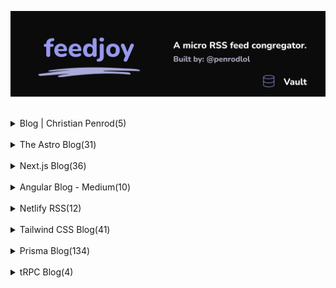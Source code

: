 <p align="center">
  <img src="assets/banner-vault.svg" alt="feedjoy" title="feedjoy" />
</p>
<br />

<!-- POSTS_START -->
<details><summary>Blog | Christian Penrod(5)</summary><br /><a href="https://christianpenrod.com/blog/astro-shiki-syntax-highlighting-with-css-variables/">Astro Shiki Syntax Highlighting with CSS Variables</a><br />Blog | Christian Penrod | <i>Jan 8, 2023</i><hr/>
<a href="https://christianpenrod.com/blog/developing-browser-extensions-with-nextjs/">Developing Browser Extensions with Next.js</a><br />Blog | Christian Penrod | <i>Apr 18, 2022</i><hr/>
<a href="https://christianpenrod.com/blog/hyper-terminal-and-its-arsenal-of-plugins/">Hyper Terminal and its arsenal of plugins</a><br />Blog | Christian Penrod | <i>Mar 16, 2022</i><hr/>
<a href="https://christianpenrod.com/blog/local-state-with-ngrx-and-apollo-angular/">Local State with NgRx & Apollo Angular</a><br />Blog | Christian Penrod | <i>Apr 30, 2021</i><hr/>
<a href="https://christianpenrod.com/blog/tailwindcss-responsive-design-without-breakpoints/">Tailwind CSS Responsive Design Without Breakpoints</a><br />Blog | Christian Penrod | <i>Sep 16, 2022</i><hr/>
</details><br />
<details><summary>The Astro Blog(31)</summary><br /><a href="https://astro.build/blog/themes-catalog-updates/">Themes Catalog Updates</a><br />The Astro Blog | <i>Dec 7, 2022</i><hr/>
<a href="https://astro.build/blog/astro-tutorial/">Announcing the Astro Tutorial</a><br />The Astro Blog | <i>Nov 3, 2022</i><hr/>
<a href="https://astro.build/blog/docs-hacktoberfest/">Hacktoberfest with Astro Docs</a><br />The Astro Blog | <i>Oct 30, 2022</i><hr/>
<a href="https://astro.build/blog/astro-150/">Astro 1.5.0 Release</a><br />The Astro Blog | <i>Oct 12, 2022</i><hr/>
<a href="https://astro.build/blog/viteconf-2022/">Astro @ ViteConf 2022</a><br />The Astro Blog | <i>Oct 9, 2022</i><hr/>
<a href="https://astro.build/blog/astro-140/">Astro 1.4.0 Release</a><br />The Astro Blog | <i>Sep 28, 2022</i><hr/>
<a href="https://astro.build/blog/storyblok-partnership/">Storyblok Becomes Astro's Official CMS Partner</a><br />The Astro Blog | <i>Sep 6, 2022</i><hr/>
<a href="https://astro.build/blog/contributor-awards-4/">Astro Contributor Awards: September 2022 Edition</a><br />The Astro Blog | <i>Sep 5, 2022</i><hr/>
<a href="https://astro.build/blog/astro-1/">Astro 1.0</a><br />The Astro Blog | <i>Aug 8, 2022</i><hr/>
<a href="https://astro.build/blog/astro-1-release-update/">Astro 1.0 Release Update</a><br />The Astro Blog | <i>Jun 5, 2022</i><hr/>
<a href="https://astro.build/blog/astro-vercel-launch/">Vercel launches zero-configuration support for Astro</a><br />The Astro Blog | <i>May 18, 2022</i><hr/>
<a href="https://astro.build/blog/netlify-edge-functions/">Astro on Netlify Edge Functions</a><br />The Astro Blog | <i>Apr 18, 2022</i><hr/>
<a href="https://astro.build/blog/astro-1-hackathon/">The Astro 1.0 Hackathon is Here</a><br />The Astro Blog | <i>Apr 7, 2022</i><hr/>
<a href="https://astro.build/blog/astro-showcase/">Introducing The Astro Showcase</a><br />The Astro Blog | <i>Apr 7, 2022</i><hr/>
<a href="https://astro.build/blog/community-day/">Astro Contributor Day</a><br />The Astro Blog | <i>Apr 6, 2022</i><hr/>
<a href="https://astro.build/blog/themes-and-integrations/">Astro Themes & Integrations</a><br />The Astro Blog | <i>Apr 5, 2022</i><hr/>
<a href="https://astro.build/blog/experimental-server-side-rendering/">Server-Side Rendering with Astro</a><br />The Astro Blog | <i>Apr 4, 2022</i><hr/>
<a href="https://astro.build/blog/astro-1-beta-release/">Astro 1.0 Beta Release</a><br />The Astro Blog | <i>Apr 3, 2022</i><hr/>
<a href="https://astro.build/blog/launch-week/">Astro Beta Launch Week</a><br />The Astro Blog | <i>Mar 27, 2022</i><hr/>
<a href="https://astro.build/blog/astro-025/">Astro 0.25 Release Notes</a><br />The Astro Blog | <i>Mar 26, 2022</i><hr/>
<a href="https://astro.build/blog/astro-023/">Astro 0.23 Release Notes</a><br />The Astro Blog | <i>Feb 18, 2022</i><hr/>
<a href="https://astro.build/blog/experimental-static-build/">Scaling Astro to 10,000+ Pages</a><br />The Astro Blog | <i>Jan 24, 2022</i><hr/>
<a href="https://astro.build/blog/the-astro-technology-company/">Announcing The Astro Technology Company</a><br />The Astro Blog | <i>Jan 11, 2022</i><hr/>
<a href="https://astro.build/blog/astro-021-release/">Astro 0.21</a><br />The Astro Blog | <i>Nov 18, 2021</i><hr/>
<a href="https://astro.build/blog/astro-021-preview/">Astro 0.21 Preview: Vite + WASM = ⚡️</a><br />The Astro Blog | <i>Oct 5, 2021</i><hr/>
<a href="https://astro.build/blog/demo-day-2021-09/">Astro Demo Day September Edition</a><br />The Astro Blog | <i>Sep 19, 2021</i><hr/>
<a href="https://astro.build/blog/astro-repl/">Introducing the Astro REPL</a><br />The Astro Blog | <i>Sep 16, 2021</i><hr/>
<a href="https://astro.build/blog/netlify-astro-hosting-sponsorship/">Netlify Becomes Astro's Official Hosting Partner</a><br />The Astro Blog | <i>Sep 8, 2021</i><hr/>
<a href="https://astro.build/blog/astro-019/">Astro 0.19</a><br />The Astro Blog | <i>Aug 17, 2021</i><hr/>
<a href="https://astro.build/blog/astro-018/">Astro 0.18 Release</a><br />The Astro Blog | <i>Jul 26, 2021</i><hr/>
<a href="https://astro.build/blog/introducing-astro/">Introducing Astro: Ship Less JavaScript</a><br />The Astro Blog | <i>Jun 7, 2021</i><hr/>
</details><br />
<details><summary>Next.js Blog(36)</summary><br /><a href="https://nextjs.org/blog/next-13-1">Next.js 13.1</a><br />Next.js Blog | <i>Dec 22, 2022</i><hr/>
<a href="https://nextjs.org/blog/next-13">Next.js 13</a><br />Next.js Blog | <i>Oct 25, 2022</i><hr/>
<a href="https://nextjs.org/blog/next-12-3">Next.js 12.3</a><br />Next.js Blog | <i>Sep 8, 2022</i><hr/>
<a href="https://nextjs.org/blog/next-12-2">Next.js 12.2</a><br />Next.js Blog | <i>Jun 28, 2022</i><hr/>
<a href="https://nextjs.org/blog/layouts-rfc">Layouts RFC</a><br />Next.js Blog | <i>May 23, 2022</i><hr/>
<a href="https://nextjs.org/blog/next-12-1">Next.js 12.1</a><br />Next.js Blog | <i>Feb 17, 2022</i><hr/>
<a href="https://nextjs.org/blog/discord">Announcing the Improved Next.js Discord Community</a><br />Next.js Blog | <i>Nov 30, 2021</i><hr/>
<a href="https://nextjs.org/blog/next-12">Next.js 12</a><br />Next.js Blog | <i>Oct 26, 2021</i><hr/>
<a href="https://nextjs.org/blog/next-11-1">Next.js 11.1</a><br />Next.js Blog | <i>Aug 11, 2021</i><hr/>
<a href="https://nextjs.org/blog/next-11">Next.js 11</a><br />Next.js Blog | <i>Jun 15, 2021</i><hr/>
<a href="https://nextjs.org/blog/next-10-2">Next.js 10.2</a><br />Next.js Blog | <i>Apr 28, 2021</i><hr/>
<a href="https://nextjs.org/blog/next-10-1">Next.js 10.1</a><br />Next.js Blog | <i>Mar 29, 2021</i><hr/>
<a href="https://nextjs.org/blog/forms">Building Forms with Next.js</a><br />Next.js Blog | <i>Feb 3, 2021</i><hr/>
<a href="https://nextjs.org/blog/incremental-adoption">Incrementally Adopting Next.js</a><br />Next.js Blog | <i>Nov 18, 2020</i><hr/>
<a href="https://nextjs.org/blog/markdown">Markdown/MDX with Next.js</a><br />Next.js Blog | <i>Nov 17, 2020</i><hr/>
<a href="https://nextjs.org/blog/next-10">Next.js 10</a><br />Next.js Blog | <i>Oct 27, 2020</i><hr/>
<a href="https://nextjs.org/blog/next-9-5">Next.js 9.5</a><br />Next.js Blog | <i>Jul 27, 2020</i><hr/>
<a href="https://nextjs.org/blog/next-9-4">Next.js 9.4</a><br />Next.js Blog | <i>May 11, 2020</i><hr/>
<a href="https://nextjs.org/blog/next-9-3">Next.js 9.3</a><br />Next.js Blog | <i>Mar 9, 2020</i><hr/>
<a href="https://nextjs.org/blog/next-9-2">Next.js 9.2</a><br />Next.js Blog | <i>Jan 15, 2020</i><hr/>
<a href="https://nextjs.org/blog/new-documentation">New Next.js Documentation</a><br />Next.js Blog | <i>Jan 9, 2020</i><hr/>
<a href="https://nextjs.org/blog/next-9-1-7">Next.js 9.1.7</a><br />Next.js Blog | <i>Jan 6, 2020</i><hr/>
<a href="https://nextjs.org/blog/create-next-app">Introducing Create Next App</a><br />Next.js Blog | <i>Oct 9, 2019</i><hr/>
<a href="https://nextjs.org/blog/next-9-1">Next.js 9.1</a><br />Next.js Blog | <i>Oct 7, 2019</i><hr/>
<a href="https://nextjs.org/blog/next-9-0-7">Next.js 9.0.7</a><br />Next.js Blog | <i>Sep 30, 2019</i><hr/>
<a href="https://nextjs.org/blog/next-9">Next.js 9</a><br />Next.js Blog | <i>Jul 8, 2019</i><hr/>
<a href="https://nextjs.org/blog/next-8-1">Next.js 8.1</a><br />Next.js Blog | <i>Apr 16, 2019</i><hr/>
<a href="https://nextjs.org/blog/next-8-0-4">Next.js 8.0.4</a><br />Next.js Blog | <i>Apr 1, 2019</i><hr/>
<a href="https://nextjs.org/blog/styling-next-with-styled-jsx">Styling Next.js with Styled JSX</a><br />Next.js Blog | <i>Mar 28, 2019</i><hr/>
<a href="https://nextjs.org/blog/webpack-memory">Next.js 8 Webpack Memory Improvements</a><br />Next.js Blog | <i>Feb 19, 2019</i><hr/>
<a href="https://nextjs.org/blog/next-8">Next.js 8</a><br />Next.js Blog | <i>Feb 11, 2019</i><hr/>
<a href="https://nextjs.org/blog/next-7">Next.js 7</a><br />Next.js Blog | <i>Sep 19, 2018</i><hr/>
<a href="https://nextjs.org/blog/next-6-1">Next.js 6.1</a><br />Next.js Blog | <i>Jun 27, 2018</i><hr/>
<a href="https://nextjs.org/blog/next-6">Next.js 6 and Nextjs.org</a><br />Next.js Blog | <i>May 16, 2018</i><hr/>
<a href="https://nextjs.org/blog/next-5-1">Next.js 5.1: Faster Page Resolution, Environment Config & More</a><br />Next.js Blog | <i>Mar 26, 2018</i><hr/>
<a href="https://nextjs.org/blog/next-5">Next.js 5: Universal Webpack, CSS Imports, Plugins and Zones</a><br />Next.js Blog | <i>Feb 5, 2018</i><hr/>
</details><br />
<details><summary>Angular Blog - Medium(10)</summary><br /><a href="https://blog.angular.io/angular-v15-is-now-available-df7be7f2f4c8?source=rss----447683c3d9a3---4">Angular v15 is now available!</a><br />Angular Blog - Medium | <i>Nov 16, 2022</i><hr/>
<a href="https://blog.angular.io/advancements-in-the-angular-router-5d69ec4c032?source=rss----447683c3d9a3---4">Advancements in the Angular Router</a><br />Angular Blog - Medium | <i>Oct 25, 2022</i><hr/>
<a href="https://blog.angular.io/modern-css-in-angular-layouts-4a259dca9127?source=rss----447683c3d9a3---4">Modern CSS in Angular: Layouts</a><br />Angular Blog - Medium | <i>Oct 18, 2022</i><hr/>
<a href="https://blog.angular.io/the-state-of-end-to-end-testing-with-angular-d175f751cb9c?source=rss----447683c3d9a3---4">The State of end-to-end testing with Angular</a><br />Angular Blog - Medium | <i>Aug 10, 2022</i><hr/>
<a href="https://blog.angular.io/angular-v14-is-now-available-391a6db736af?source=rss----447683c3d9a3---4">Angular v14 is now available!</a><br />Angular Blog - Medium | <i>Jun 2, 2022</i><hr/>
<a href="https://blog.angular.io/angulars-vision-for-the-future-3cfca5e7b448?source=rss----447683c3d9a3---4">Angular’s Vision for the Future</a><br />Angular Blog - Medium | <i>May 24, 2022</i><hr/>
<a href="https://blog.angular.io/angular-at-i-o-2022-b0db02c9b596?source=rss----447683c3d9a3---4">Angular at I/O 2022</a><br />Angular Blog - Medium | <i>Apr 29, 2022</i><hr/>
<a href="https://blog.angular.io/developer-survey-2021-results-38e653cbb36b?source=rss----447683c3d9a3---4">Developer Survey 2021 Results</a><br />Angular Blog - Medium | <i>Apr 13, 2022</i><hr/>
<a href="https://blog.angular.io/an-update-on-standalone-components-ea53b4d55214?source=rss----447683c3d9a3---4">An Update on Standalone Components</a><br />Angular Blog - Medium | <i>Apr 6, 2022</i><hr/>
<a href="https://blog.angular.io/angular-extended-diagnostics-53e2fa19ece9?source=rss----447683c3d9a3---4">Angular Extended Diagnostics</a><br />Angular Blog - Medium | <i>Mar 9, 2022</i><hr/>
</details><br />
<details><summary>Netlify RSS(12)</summary><br /><a href="https://netlify.com/blog/coming-soon-to-all-sites-a-new-environment-variable-experience/">Coming soon to all sites: a new environment variable experience</a><br />Netlify RSS | <i>Jan 20, 2023</i><hr/>
<a href="https://netlify.com/blog/discuss-site-changes-and-file-issues-with-the-improved-netlify-drawer/">Discuss site changes and file issues with the improved Netlify Drawer</a><br />Netlify RSS | <i>Jan 18, 2023</i><hr/>
<a href="https://netlify.com/blog/qa-and-collaborate-directly-on-branch-deploy-urls/">QA and collaborate directly on branch deploy URLs</a><br />Netlify RSS | <i>Jan 17, 2023</i><hr/>
<a href="https://netlify.com/blog/netlify-email-integration-ga/">Now generally available: the Netlify Email Integration</a><br />Netlify RSS | <i>Jan 11, 2023</i><hr/>
<a href="https://netlify.com/blog/trip-actions-next-case-study/">TripActions Builds with Netlify and Next.js for Cross-team Collaboration</a><br />Netlify RSS | <i>Jan 11, 2023</i><hr/>
<a href="https://netlify.com/blog/jamstack-trend-predictions-2023/">Jamstack Trends: How will we develop in 2023?</a><br />Netlify RSS | <i>Dec 19, 2022</i><hr/>
<a href="https://netlify.com/blog/api-authentication-methods/">API Authentication: Methods and Best Practices</a><br />Netlify RSS | <i>Dec 16, 2022</i><hr/>
<a href="https://netlify.com/blog/core-web-vitals-seo/">What Are Core Web Vitals, and How Do They Affect SEO?</a><br />Netlify RSS | <i>Dec 13, 2022</i><hr/>
<a href="https://netlify.com/blog/how-to-get-timezone-in-javascript-with-edge-functions/">How to get the user&#8217;s timezone in JavaScript with Edge Functions</a><br />Netlify RSS | <i>Dec 12, 2022</i><hr/>
<a href="https://netlify.com/blog/aether-apparel-shopify-nextjs/">Aether Apparel Builds Unique Product Pages with Headless Shopify and Next.js </a><br />Netlify RSS | <i>Dec 8, 2022</i><hr/>
<a href="https://netlify.com/blog/integrating-contentful-with-your-netlify-site-is-now-easier-than-ever/">Integrating Contentful with your Netlify site is now easier than ever</a><br />Netlify RSS | <i>Dec 6, 2022</i><hr/>
<a href="https://netlify.com/blog/querying-supabase-from-the-edge-with-polyscale/">Querying Supabase from the edge with PolyScale</a><br />Netlify RSS | <i>Nov 30, 2022</i><hr/>
</details><br />
<details><summary>Tailwind CSS Blog(41)</summary><br /><a href="https://tailwindcss.com/blog/2022-12-15-protocol-api-documentation-template">Protocol: A beautiful starting point for your next API documentation site</a><br />Tailwind CSS Blog | <i>Dec 15, 2022</i><hr/>
<a href="https://tailwindcss.com/blog/tailwindcss-v3-2">Tailwind CSS v3.2: Dynamic breakpoints, multi-config, and container queries, oh my!</a><br />Tailwind CSS Blog | <i>Oct 19, 2022</i><hr/>
<a href="https://tailwindcss.com/blog/2022-09-09-new-personal-website-heroicons-2-headless-ui-v17">We built you a new personal website + Heroicons v2.0, Headless UI v1.7, and more</a><br />Tailwind CSS Blog | <i>Sep 9, 2022</i><hr/>
<a href="https://tailwindcss.com/blog/2022-08-17-tailwind-framer-motion-template-and-tailwind-jobs">New Tailwind CSS + Framer Motion template and Tailwind Jobs</a><br />Tailwind CSS Blog | <i>Aug 19, 2022</i><hr/>
<a href="https://tailwindcss.com/blog/2022-06-23-tailwind-templates-and-all-access">Tailwind UI: Site templates and all-access</a><br />Tailwind CSS Blog | <i>Jun 23, 2022</i><hr/>
<a href="https://tailwindcss.com/blog/tailwindcss-v3-1">Tailwind CSS v3.1: You wanna get nuts? Come on, let's get nuts!</a><br />Tailwind CSS Blog | <i>Jun 7, 2022</i><hr/>
<a href="https://tailwindcss.com/blog/2022-05-23-headless-ui-v1-6-tailwind-ui-team-management">Headless UI v1.6, Tailwind UI team management, Tailwind Play improvements, and more</a><br />Tailwind CSS Blog | <i>May 27, 2022</i><hr/>
<a href="https://tailwindcss.com/blog/headless-ui-v1-5">Headless UI v1.5: The One With Comboboxes</a><br />Tailwind CSS Blog | <i>Feb 24, 2022</i><hr/>
<a href="https://tailwindcss.com/blog/automatic-class-sorting-with-prettier">Automatic Class Sorting with Prettier</a><br />Tailwind CSS Blog | <i>Jan 24, 2022</i><hr/>
<a href="https://tailwindcss.com/blog/tailwindcss-typography-v0-5">Effortless Typography, Even in Dark Mode</a><br />Tailwind CSS Blog | <i>Dec 17, 2021</i><hr/>
<a href="https://tailwindcss.com/blog/standalone-cli">Standalone CLI: Use Tailwind CSS without Node.js</a><br />Tailwind CSS Blog | <i>Dec 16, 2021</i><hr/>
<a href="https://tailwindcss.com/blog/tailwindcss-v3">Tailwind CSS v3.0</a><br />Tailwind CSS Blog | <i>Dec 9, 2021</i><hr/>
<a href="https://tailwindcss.com/blog/tailwind-ui-ecommerce">Introducing Tailwind UI Ecommerce</a><br />Tailwind CSS Blog | <i>Aug 11, 2021</i><hr/>
<a href="https://tailwindcss.com/blog/headless-ui-v1-4">Headless UI v1.4: The One With Tabs</a><br />Tailwind CSS Blog | <i>Jul 29, 2021</i><hr/>
<a href="https://tailwindcss.com/blog/tailwindcss-2-2">Tailwind CSS v2.2</a><br />Tailwind CSS Blog | <i>Jun 17, 2021</i><hr/>
<a href="https://tailwindcss.com/blog/tailwind-ui-now-with-react-and-vue-support">Tailwind UI: Now with React + Vue support</a><br />Tailwind CSS Blog | <i>Apr 14, 2021</i><hr/>
<a href="https://tailwindcss.com/blog/headless-ui-v1">Headless UI v1.0</a><br />Tailwind CSS Blog | <i>Apr 14, 2021</i><hr/>
<a href="https://tailwindcss.com/blog/tailwindcss-2-1">Tailwind CSS v2.1</a><br />Tailwind CSS Blog | <i>Apr 5, 2021</i><hr/>
<a href="https://tailwindcss.com/blog/heroicons-v1">Heroicons v1.0</a><br />Tailwind CSS Blog | <i>Mar 29, 2021</i><hr/>
<a href="https://tailwindcss.com/blog/just-in-time-the-next-generation-of-tailwind-css">Just-In-Time: The Next Generation of Tailwind CSS</a><br />Tailwind CSS Blog | <i>Mar 15, 2021</i><hr/>
<a href="https://tailwindcss.com/blog/welcoming-james-mcdonald-to-tailwind-labs">Welcoming James McDonald to Tailwind Labs</a><br />Tailwind CSS Blog | <i>Mar 8, 2021</i><hr/>
<a href="https://tailwindcss.com/blog/tailwindcss-from-zero-to-production">"Tailwind CSS: From Zero to Production" on YouTube</a><br />Tailwind CSS Blog | <i>Feb 16, 2021</i><hr/>
<a href="https://tailwindcss.com/blog/welcoming-david-luhr-to-tailwind-labs">Welcoming David Luhr to Tailwind Labs</a><br />Tailwind CSS Blog | <i>Feb 1, 2021</i><hr/>
<a href="https://tailwindcss.com/blog/multi-line-truncation-with-tailwindcss-line-clamp">Multi-line truncation with @tailwindcss/line-clamp</a><br />Tailwind CSS Blog | <i>Jan 24, 2021</i><hr/>
<a href="https://tailwindcss.com/blog/tailwindcss-v2">Tailwind CSS v2.0</a><br />Tailwind CSS Blog | <i>Nov 18, 2020</i><hr/>
<a href="https://tailwindcss.com/blog/tailwindcss-1-9">Tailwind CSS v1.9.0</a><br />Tailwind CSS Blog | <i>Oct 13, 2020</i><hr/>
<a href="https://tailwindcss.com/blog/introducing-tailwind-play">Introducing Tailwind Play</a><br />Tailwind CSS Blog | <i>Oct 7, 2020</i><hr/>
<a href="https://tailwindcss.com/blog/headless-ui-unstyled-accessible-ui-components">Headless UI: Unstyled, Accessible UI Components</a><br />Tailwind CSS Blog | <i>Oct 6, 2020</i><hr/>
<a href="https://tailwindcss.com/blog/whats-new-in-tailwindcss-on-youtube">"What's new in Tailwind CSS?" on YouTube</a><br />Tailwind CSS Blog | <i>Sep 23, 2020</i><hr/>
<a href="https://tailwindcss.com/blog/tailwindcss-1-8">Tailwind CSS v1.8.0</a><br />Tailwind CSS Blog | <i>Sep 4, 2020</i><hr/>
<a href="https://tailwindcss.com/blog/utility-friendly-transitions-with-tailwindui-react">Utility-Friendly Transitions with @tailwindui/react</a><br />Tailwind CSS Blog | <i>Aug 27, 2020</i><hr/>
<a href="https://tailwindcss.com/blog/introducing-heroicons">Introducing Heroicons.com</a><br />Tailwind CSS Blog | <i>Aug 25, 2020</i><hr/>
<a href="https://tailwindcss.com/blog/tailwindcss-1-7">Tailwind CSS v1.7.0</a><br />Tailwind CSS Blog | <i>Aug 18, 2020</i><hr/>
<a href="https://tailwindcss.com/blog/from-900-to-1-how-we-hired-robin-malfait">From Nine Hundred to One: How We Hired Robin Malfait</a><br />Tailwind CSS Blog | <i>Aug 10, 2020</i><hr/>
<a href="https://tailwindcss.com/blog/tailwindcss-1-6">Tailwind CSS v1.6.0</a><br />Tailwind CSS Blog | <i>Jul 28, 2020</i><hr/>
<a href="https://tailwindcss.com/blog/simon-vrachliotis-joins-tailwind-labs">Simon Vrachliotis Joins Tailwind Labs</a><br />Tailwind CSS Blog | <i>Jul 19, 2020</i><hr/>
<a href="https://tailwindcss.com/blog/welcoming-brad-cornes-to-the-tailwind-team">Welcoming Brad Cornes to the Team</a><br />Tailwind CSS Blog | <i>Jul 18, 2020</i><hr/>
<a href="https://tailwindcss.com/blog/tailwindcss-1-5">Tailwind CSS v1.5.0</a><br />Tailwind CSS Blog | <i>Jul 15, 2020</i><hr/>
<a href="https://tailwindcss.com/blog/tailwindcss-typography">Introducing Tailwind CSS Typography</a><br />Tailwind CSS Blog | <i>Jul 13, 2020</i><hr/>
<a href="https://tailwindcss.com/blog/building-the-tailwind-blog">Building the Tailwind Blog with Next.js</a><br />Tailwind CSS Blog | <i>Jun 30, 2020</i><hr/>
<a href="https://tailwindcss.com/blog/introducing-linting-for-tailwindcss-intellisense">Introducing linting for Tailwind CSS IntelliSense</a><br />Tailwind CSS Blog | <i>Jun 23, 2020</i><hr/>
</details><br />
<details><summary>Prisma Blog(134)</summary><br /><a href="https://www.prisma.io/blog/restructure-announcement-1a9ek279du8j">Restructuring Prisma</a><br />Prisma Blog | <i>Jan 19, 2023</i><hr/>
<a href="https://www.prisma.io/blog/announcing-accelerate-usrvpi6sfkv4">Introducing Accelerate in Early Access</a><br />Prisma Blog | <i>Jan 15, 2023</i><hr/>
<a href="https://www.prisma.io/blog/coo-announcement-aer1fgviirjb">Prisma Is Expanding Its Executive Team</a><br />Prisma Blog | <i>Jan 2, 2023</i><hr/>
<a href="https://www.prisma.io/blog/wnip-q4-2022-f66prwkjx72s">What's new in Prisma? (Q4/22)</a><br />Prisma Blog | <i>Dec 28, 2022</i><hr/>
<a href="https://www.prisma.io/blog/testing-series-1-8eRB5p0Y8o">The Ultimate Guide to Testing with Prisma: Mocking Prisma Client</a><br />Prisma Blog | <i>Dec 21, 2022</i><hr/>
<a href="https://www.prisma.io/blog/announcing-prisma-playground-xeywknkj0e1p">Prisma Playground: An Interactive Learning Experience for Prisma</a><br />Prisma Blog | <i>Dec 20, 2022</i><hr/>
<a href="https://www.prisma.io/blog/client-extensions-preview-8t3w27xkrxxn">Prisma Client Just Became a Lot More Flexible</a><br />Prisma Blog | <i>Dec 18, 2022</i><hr/>
<a href="https://www.prisma.io/blog/nestjs-prisma-error-handling-7D056s1kOop2">Building a REST API with NestJS and Prisma: Error Handling</a><br />Prisma Blog | <i>Dec 13, 2022</i><hr/>
<a href="https://www.prisma.io/blog/satisfies-operator-ur8ys8ccq7zb">How TypeScript 4.9 `satisfies` Your Prisma Workflows</a><br />Prisma Blog | <i>Nov 30, 2022</i><hr/>
<a href="https://www.prisma.io/blog/try-prisma-announcment-Kv6bwRcdjd">Try Prisma: The Fastest Way to Explore Prisma Examples</a><br />Prisma Blog | <i>Nov 24, 2022</i><hr/>
<a href="https://www.prisma.io/blog/metrics-tutorial-prisma-pmoldgq10kz">Database Metrics with Prisma, Prometheus & Grafana</a><br />Prisma Blog | <i>Oct 16, 2022</i><hr/>
<a href="https://www.prisma.io/blog/improving-query-performance-using-indexes-3-kduk351qv1">Improving Query Performance with Indexes using Prisma: Hash Indexes</a><br />Prisma Blog | <i>Oct 11, 2022</i><hr/>
<a href="https://www.prisma.io/blog/improving-query-performance-using-indexes-2-MyoiJNMFTsfq">Improving Query Performance with Indexes using Prisma: B-Tree Index</a><br />Prisma Blog | <i>Sep 15, 2022</i><hr/>
<a href="https://www.prisma.io/blog/improving-query-performance-using-indexes-1-zuLNZwBkuL">Improving Query Performance with Indexes using Prisma: Introduction</a><br />Prisma Blog | <i>Sep 5, 2022</i><hr/>
<a href="https://www.prisma.io/blog/tracing-tutorial-prisma-pmkddgq1lm2">Monitor Your Server with Tracing Using OpenTelemetry & Prisma</a><br />Prisma Blog | <i>Sep 4, 2022</i><hr/>
<a href="https://www.prisma.io/blog/e2e-type-safety-graphql-react-4-JaHA8GbkER">End-To-End Type-Safety with GraphQL, Prisma & React: Codegen & Deployment</a><br />Prisma Blog | <i>Aug 31, 2022</i><hr/>
<a href="https://www.prisma.io/blog/e2e-type-safety-graphql-react-3-fbV2ZVIGWg">End-To-End Type-Safety with GraphQL, Prisma & React: GraphQL API</a><br />Prisma Blog | <i>Aug 29, 2022</i><hr/>
<a href="https://www.prisma.io/blog/e2e-type-safety-graphql-react-2-j9mEyHY0Ej">End-To-End Type-Safety with GraphQL, Prisma & React: API Prep</a><br />Prisma Blog | <i>Aug 28, 2022</i><hr/>
<a href="https://www.prisma.io/blog/e2e-type-safety-graphql-react-1-I2GxIfxkSZ">End-To-End Type-Safety with GraphQL, Prisma & React: Frontend</a><br />Prisma Blog | <i>Aug 23, 2022</i><hr/>
<a href="https://www.prisma.io/blog/tracing-launch-announcement-pmk4rlpc0ll">Prisma Support for Tracing and Metrics Is Now in Preview</a><br />Prisma Blog | <i>Aug 8, 2022</i><hr/>
<a href="https://www.prisma.io/blog/wnip-q2-2022-pmn7rulcj8x">What's new in Prisma? (Q2/22)</a><br />Prisma Blog | <i>Aug 2, 2022</i><hr/>
<a href="https://www.prisma.io/blog/database-access-on-the-edge-8F0t1s1BqOJE">Database access on the Edge with Next.js, Vercel & Prisma Data Proxy</a><br />Prisma Blog | <i>Jul 28, 2022</i><hr/>
<a href="https://www.prisma.io/blog/prisma-foss-fund-announcement-XW9DqI1HC24L">Announcing the Prisma FOSS Fund</a><br />Prisma Blog | <i>Jul 19, 2022</i><hr/>
<a href="https://www.prisma.io/blog/nestjs-prisma-validation-7D056s1kOla1">Building a REST API with NestJS and Prisma: Input Validation & Transformation</a><br />Prisma Blog | <i>Jul 18, 2022</i><hr/>
<a href="https://www.prisma.io/blog/prisma-data-platform-now-generally-available-8D058s1BqOL1">The Prisma Data Platform is now Generally Available</a><br />Prisma Blog | <i>Jun 15, 2022</i><hr/>
<a href="https://www.prisma.io/blog/nestjs-prisma-rest-api-7D056s1BmOL0">Building a REST API with NestJS and Prisma</a><br />Prisma Blog | <i>Jun 2, 2022</i><hr/>
<a href="https://www.prisma.io/blog/cockroach-ga-5JrD9XVWQDYL">Prisma Support for CockroachDB Is Production Ready 🪳</a><br />Prisma Blog | <i>May 24, 2022</i><hr/>
<a href="https://www.prisma.io/blog/prisma-day-2022-announcement-v8t178dsf">Announcing Prisma Day 2022! Our First Hybrid Prisma Day.</a><br />Prisma Blog | <i>May 10, 2022</i><hr/>
<a href="https://www.prisma.io/blog/series-b-announcement-v8t12ksi6x">Prisma Raises $40M to Build the Application Data Platform</a><br />Prisma Blog | <i>May 2, 2022</i><hr/>
<a href="https://www.prisma.io/blog/amplication-customer-story-nmlkBNlLlxnN">How Prisma helps Amplication evolutionize backend development</a><br />Prisma Blog | <i>Apr 28, 2022</i><hr/>
<a href="https://www.prisma.io/blog/fullstack-remix-prisma-mongodb-5-gOhQsnfUPXSx">Build A Fullstack App with Remix, Prisma & MongoDB: Deployment</a><br />Prisma Blog | <i>Apr 28, 2022</i><hr/>
<a href="https://www.prisma.io/blog/fullstack-remix-prisma-mongodb-4-l3MwEp4ZLIm2">Build A Fullstack App with Remix, Prisma & MongoDB: Referential Integrity & Image Uploads</a><br />Prisma Blog | <i>Apr 27, 2022</i><hr/>
<a href="https://www.prisma.io/blog/fullstack-remix-prisma-mongodb-3-By5pmN5Nzo1v">Build A Fullstack App with Remix, Prisma & MongoDB: CRUD, Filtering & Sorting</a><br />Prisma Blog | <i>Apr 26, 2022</i><hr/>
<a href="https://www.prisma.io/blog/fullstack-remix-prisma-mongodb-2-ZTmOy58p4re8">Build A Fullstack App with Remix, Prisma & MongoDB: Authentication</a><br />Prisma Blog | <i>Apr 25, 2022</i><hr/>
<a href="https://www.prisma.io/blog/fullstack-remix-prisma-mongodb-1-7D0BfTXBmB6r">Build A Fullstack App with Remix, Prisma & MongoDB: Project Setup</a><br />Prisma Blog | <i>Apr 24, 2022</i><hr/>
<a href="https://www.prisma.io/blog/wnip-q1-dsk0golh8v">What's new in Prisma? (Q1/22)</a><br />Prisma Blog | <i>Apr 10, 2022</i><hr/>
<a href="https://www.prisma.io/blog/fullstack-nextjs-graphql-prisma-5-m2fna60h7c">Fullstack App With TypeScript, PostgreSQL, Next.js, Prisma & GraphQL: Deployment</a><br />Prisma Blog | <i>Apr 5, 2022</i><hr/>
<a href="https://www.prisma.io/blog/mongodb-general-availability-pixnun6mffmu">Prisma Adds Support for MongoDB — Join Our Launch Week Celebrations 🎉</a><br />Prisma Blog | <i>Apr 4, 2022</i><hr/>
<a href="https://www.prisma.io/blog/fullstack-nextjs-graphql-prisma-4-1k1kc83x3v">Fullstack App With TypeScript, PostgreSQL, Next.js, Prisma & GraphQL: Image upload</a><br />Prisma Blog | <i>Mar 29, 2022</i><hr/>
<a href="https://www.prisma.io/blog/data-platform-static-ips">Enabling static egress IPs in the Prisma Data Platform</a><br />Prisma Blog | <i>Feb 8, 2022</i><hr/>
<a href="https://www.prisma.io/blog/prisma-migrate-dx-primitives">Improving Prisma Migrate DX with two new commands</a><br />Prisma Blog | <i>Feb 2, 2022</i><hr/>
<a href="https://www.prisma.io/blog/prisma-preview-cockroach-db-release">Prisma support for CockroachDB is now in Preview</a><br />Prisma Blog | <i>Jan 31, 2022</i><hr/>
<a href="https://www.prisma.io/blog/fullstack-nextjs-graphql-prisma-3-clxbrcqppv">Fullstack App With TypeScript, PostgreSQL, Next.js, Prisma & GraphQL: Authentication</a><br />Prisma Blog | <i>Jan 27, 2022</i><hr/>
<a href="https://www.prisma.io/blog/wnip-q4-dsk0golh8v">What's new in Prisma? (Q4/21)</a><br />Prisma Blog | <i>Dec 30, 2021</i><hr/>
<a href="https://www.prisma.io/blog/tryg-customer-story-pdmdrRhTupvd">How Tryg has leveraged Prisma to democratize data</a><br />Prisma Blog | <i>Dec 16, 2021</i><hr/>
<a href="https://www.prisma.io/blog/type-safe-js-with-jsdoc-typeSaf3js">Type-safe JavaScript with JsDoc</a><br />Prisma Blog | <i>Dec 14, 2021</i><hr/>
<a href="https://www.prisma.io/blog/Panther-customer-story-pdmdrRhTupsl">How Panther champions talent over geography with Prisma</a><br />Prisma Blog | <i>Dec 12, 2021</i><hr/>
<a href="https://www.prisma.io/blog/vscode-extension-prisma-rust-webassembly">Improving the Prisma Visual Studio Code Extension with WebAssembly</a><br />Prisma Blog | <i>Nov 30, 2021</i><hr/>
<a href="https://www.prisma.io/blog/elsevier-customer-story-SsAASKagMHtN">How Elsevier Piloted an Innovative Publication Process Quickly and Flexibly with Prisma</a><br />Prisma Blog | <i>Nov 14, 2021</i><hr/>
<a href="https://www.prisma.io/blog/prisma-data-proxy-xb16ba0p21">Database Access in Serverless Environments with the Prisma Data Proxy</a><br />Prisma Blog | <i>Nov 10, 2021</i><hr/>
<a href="https://www.prisma.io/blog/serverless-data-conf-vbmcba0lc2">Announcing Prisma Serverless Data Conference</a><br />Prisma Blog | <i>Oct 31, 2021</i><hr/>
<a href="https://www.prisma.io/blog/wnip-q3-hpk7pyth8v">What's new in Prisma? (Q3/21)</a><br />Prisma Blog | <i>Oct 1, 2021</i><hr/>
<a href="https://www.prisma.io/blog/fullstack-nextjs-graphql-prisma-2-fwpc6ds155">Fullstack App With TypeScript, PostgreSQL, Next.js, Prisma & GraphQL: GraphQL API</a><br />Prisma Blog | <i>Sep 26, 2021</i><hr/>
<a href="https://www.prisma.io/blog/prisma-microsoft-sql-server-azure-sql-production-ga">Microsoft SQL Server Support in Prisma is Production-Ready</a><br />Prisma Blog | <i>Sep 6, 2021</i><hr/>
<a href="https://www.prisma.io/blog/fullstack-nextjs-graphql-prisma-oklidw1rhw">Fullstack App With TypeScript, PostgreSQL, Next.js, Prisma & GraphQL: Data Modeling</a><br />Prisma Blog | <i>Aug 17, 2021</i><hr/>
<a href="https://www.prisma.io/blog/prisma-adopts-semver-strictly">Prisma Adopts Semantic Versioning (SemVer)</a><br />Prisma Blog | <i>Jul 21, 2021</i><hr/>
<a href="https://www.prisma.io/blog/prisma-mongodb-preview-release">Prisma 2.27 Adds Preview Support for MongoDB</a><br />Prisma Blog | <i>Jul 13, 2021</i><hr/>
<a href="https://www.prisma.io/blog/whats-new-in-prisma-q2-2021-z70muetl386d">What's new in Prisma? (Q2/21)</a><br />Prisma Blog | <i>Jul 7, 2021</i><hr/>
<a href="https://www.prisma.io/blog/how-migrating-from-Sequelize-to-Prisma-allowed-Invisible-to-scale-i4pz2mwu6q">How migrating from Sequelize to Prisma allowed Invisible to scale</a><br />Prisma Blog | <i>Jul 5, 2021</i><hr/>
<a href="https://www.prisma.io/blog/pearly-plan-customer-success-pdmdrRhTupve">How Prisma Allowed Pearly to Scale Quickly with an Ultra-Lean Team</a><br />Prisma Blog | <i>Jun 30, 2021</i><hr/>
<a href="https://www.prisma.io/blog/announcing-upcoming-course-8s41wdqrlgc7">New Course: Fullstack App Using Next.js, GraphQL, TypeScript & Prisma</a><br />Prisma Blog | <i>Jun 27, 2021</i><hr/>
<a href="https://www.prisma.io/blog/poppy-customer-success-story-swnWQcGRRvpd">How Poppy Uses Prisma Client to Ship Confidently</a><br />Prisma Blog | <i>Jun 8, 2021</i><hr/>
<a href="https://www.prisma.io/blog/ambassador-program-nxkWGcGNuvFx">Prisma Ambassador Program — Building A Community of Experts</a><br />Prisma Blog | <i>May 27, 2021</i><hr/>
<a href="https://www.prisma.io/blog/grover-customer-success-story-nxkWGcGNuvFd">How Grover Moves Faster with Prisma</a><br />Prisma Blog | <i>May 9, 2021</i><hr/>
<a href="https://www.prisma.io/blog/documenting-apis-mjjpZ7E7NkVP">5 Tools for Documenting Your Web API</a><br />Prisma Blog | <i>May 5, 2021</i><hr/>
<a href="https://www.prisma.io/blog/prisma-online-data-browser-ejgg5c8p3u4x">A Collaborative Data Browser for Your Database on the Web</a><br />Prisma Blog | <i>Apr 27, 2021</i><hr/>
<a href="https://www.prisma.io/blog/prisma-the-complete-orm-inw24qjeawmb">The Complete ORM for Node.js & TypeScript</a><br />Prisma Blog | <i>Apr 20, 2021</i><hr/>
<a href="https://www.prisma.io/blog/monitoring-best-practices-monitor5g08d0b">Application Monitoring Best Practices</a><br />Prisma Blog | <i>Apr 19, 2021</i><hr/>
<a href="https://www.prisma.io/blog/iopool-customer-success-story-uLsCWvaqzXoa">How iopool refactored their app in less than 6 months with Prisma</a><br />Prisma Blog | <i>Apr 18, 2021</i><hr/>
<a href="https://www.prisma.io/blog/tweets-for-trees-arboreal">Announcing Tweets for Trees</a><br />Prisma Blog | <i>Mar 31, 2021</i><hr/>
<a href="https://www.prisma.io/blog/whats-new-in-prisma-q1-2021-spjyqp0e2rk1">What's new in Prisma? (Q1/21)</a><br />Prisma Blog | <i>Mar 30, 2021</i><hr/>
<a href="https://www.prisma.io/blog/prisma-migrate-ga-b5eno5g08d0b">Hassle-Free Database Migrations with Prisma Migrate</a><br />Prisma Blog | <i>Mar 15, 2021</i><hr/>
<a href="https://www.prisma.io/blog/database-access-in-react-server-components-r2xgk9aztgdf">Database Access in React Server Components</a><br />Prisma Blog | <i>Feb 23, 2021</i><hr/>
<a href="https://www.prisma.io/blog/helping-rapha-access-data-across-platforms-n3jfhtyu6rgn">How Prisma Helps Rapha Manage Their Mobile Application Data</a><br />Prisma Blog | <i>Jan 26, 2021</i><hr/>
<a href="https://www.prisma.io/blog/full-stack-typesafety-with-angular-nest-nx-and-prisma-CcMK7fbQfTWc">Full Stack Type Safety with Angular, Nest, Nx, and Prisma</a><br />Prisma Blog | <i>Jan 18, 2021</i><hr/>
<a href="https://www.prisma.io/blog/build-an-app-with-svelte-and-typescript-PZDY3t93qAtd">Build an App With Svelte and TypeScript</a><br />Prisma Blog | <i>Dec 16, 2020</i><hr/>
<a href="https://www.prisma.io/blog/announcing-the-release-of-nexus-schema-v1-b5eno5g08d0b">Nexus 1.0: A Major Release for Type-Safe, Code-First GraphQL APIs</a><br />Prisma Blog | <i>Dec 13, 2020</i><hr/>
<a href="https://www.prisma.io/blog/jamstack-with-nextjs-prisma-jamstackN3XT">Jamstack with Next.js and Prisma</a><br />Prisma Blog | <i>Dec 10, 2020</i><hr/>
<a href="https://www.prisma.io/blog/prisma-migrate-preview-b5eno5g08d0b">Prisma Migrate Preview - Database Migrations Simplified</a><br />Prisma Blog | <i>Dec 7, 2020</i><hr/>
<a href="https://www.prisma.io/blog/learn-typescript-a-pocketguide-tutorial-q329XmXQHUjz">Learn TypeScript: A Pocketguide Tutorial</a><br />Prisma Blog | <i>Nov 16, 2020</i><hr/>
<a href="https://www.prisma.io/blog/prisma-studio-3rtf78dg99fe">Prisma Studio - A Visual Interface for Your Database</a><br />Prisma Blog | <i>Nov 2, 2020</i><hr/>
<a href="https://www.prisma.io/blog/prisma-sql-server-support-preview-a4anl2gd8d3a">Prisma 2.10 Adds Preview Support for Microsoft SQL Server</a><br />Prisma Blog | <i>Oct 27, 2020</i><hr/>
<a href="https://www.prisma.io/blog/backend-prisma-typescript-orm-with-postgresql-deployment-bbba1ps7kip5">Backend with TypeScript, PostgreSQL & Prisma: CI & Deployment</a><br />Prisma Blog | <i>Sep 16, 2020</i><hr/>
<a href="https://www.prisma.io/blog/backend-prisma-typescript-orm-with-postgresql-auth-mngp1ps7kip4">Backend with TypeScript, PostgreSQL & Prisma: Authentication & Authz</a><br />Prisma Blog | <i>Sep 9, 2020</i><hr/>
<a href="https://www.prisma.io/blog/how-prisma-supports-transactions-x45s1d5l0ww1">How Prisma Supports Database Transactions</a><br />Prisma Blog | <i>Sep 7, 2020</i><hr/>
<a href="https://www.prisma.io/blog/backend-prisma-typescript-orm-with-postgresql-rest-api-validation-dcba1ps7kip3">Backend with TypeScript, PostgreSQL & Prisma: REST, Validation & Tests</a><br />Prisma Blog | <i>Aug 19, 2020</i><hr/>
<a href="https://www.prisma.io/blog/backend-prisma-typescript-orm-with-postgresql-data-modeling-tsjs1ps7kip1">Backend with TypeScript PostgreSQL & Prisma: Data Modeling & CRUD</a><br />Prisma Blog | <i>Jul 29, 2020</i><hr/>
<a href="https://www.prisma.io/blog/prisma-raises-series-a-saks1zr7kip6">Prisma Raises $12M to Build the Next Generation of Database Tools</a><br />Prisma Blog | <i>Jun 25, 2020</i><hr/>
<a href="https://www.prisma.io/blog/announcing-prisma-2-n0v98rzc8br1">Prisma 2.0: Confidence and productivity for your database</a><br />Prisma Blog | <i>Jun 8, 2020</i><hr/>
<a href="https://www.prisma.io/blog/prisma-2-beta-b7bcl0gd8d8e">Prisma 2.0 is in Beta: Type-safe Database Access with Prisma Client</a><br />Prisma Blog | <i>Mar 30, 2020</i><hr/>
<a href="https://www.prisma.io/blog/state-of-prisma-2-december-rcrwcqyu655e">State of Prisma 2 (December 2019)</a><br />Prisma Blog | <i>Dec 5, 2019</i><hr/>
<a href="https://www.prisma.io/blog/the-guild-takes-over-oss-libraries-vvluy2i4uevs">The Guild Takes over Development of the GraphQL CLI & Other Libraries</a><br />Prisma Blog | <i>Aug 13, 2019</i><hr/>
<a href="https://www.prisma.io/blog/watch-prisma-day-talks-z11sg6ipb3i1">Watch the Talks from Prisma Day 2019!</a><br />Prisma Blog | <i>Jul 10, 2019</i><hr/>
<a href="https://www.prisma.io/blog/announcing-prisma-2-zq1s745db8i5">Prisma 2 Preview: Type-safe Database Access & Declarative Migrations</a><br />Prisma Blog | <i>Jun 17, 2019</i><hr/>
<a href="https://www.prisma.io/blog/prisma-2-is-coming-soon-mwwfhevie993">Prisma 2 is Coming Soon</a><br />Prisma Blog | <i>Jun 3, 2019</i><hr/>
<a href="https://www.prisma.io/blog/datamodel-v11-lrzqy1f56c90">New Datamodel Syntax: More Schema Control & Simpler Migrations</a><br />Prisma Blog | <i>Apr 16, 2019</i><hr/>
<a href="https://www.prisma.io/blog/announcing-prisma-day-50cg22nn40qk">Announcing Prisma Day</a><br />Prisma Blog | <i>Apr 10, 2019</i><hr/>
<a href="https://www.prisma.io/blog/prisma-and-graphql-mfl5y2r7t49c">How Prisma and GraphQL fit together</a><br />Prisma Blog | <i>Mar 18, 2019</i><hr/>
<a href="https://www.prisma.io/blog/using-graphql-nexus-with-a-database-pmyl3660ncst">Using GraphQL Nexus with a Database</a><br />Prisma Blog | <i>Feb 11, 2019</i><hr/>
<a href="https://www.prisma.io/blog/introducing-graphql-nexus-code-first-graphql-server-development-ll6s1yy5cxl5">Introducing GraphQL Nexus: Code-First GraphQL Server Development</a><br />Prisma Blog | <i>Feb 6, 2019</i><hr/>
<a href="https://www.prisma.io/blog/the-problems-of-schema-first-graphql-development-x1mn4cb0tyl3">The Problems of "Schema-First" GraphQL Server Development</a><br />Prisma Blog | <i>Jan 30, 2019</i><hr/>
<a href="https://www.prisma.io/blog/labelbox-simnycbotiok">How Labelbox Supports Vast Machine Learning Needs with Prisma</a><br />Prisma Blog | <i>Jan 7, 2019</i><hr/>
<a href="https://www.prisma.io/blog/hyrecar-sorv3oo9sgl1">How HyreCar rewrote their app in 60 days with Prisma</a><br />Prisma Blog | <i>Nov 13, 2018</i><hr/>
<a href="https://www.prisma.io/blog/prisma-client-preview-ahph4o1umail">Prisma Client (Preview): Simplified & Type-safe Database Access</a><br />Prisma Blog | <i>Sep 10, 2018</i><hr/>
<a href="https://www.prisma.io/blog/performance-engineering-aeduv0rei0jk">How We're Constantly Improving the Performance of Prisma</a><br />Prisma Blog | <i>Aug 20, 2018</i><hr/>
<a href="https://www.prisma.io/blog/graphql-middleware-zie3iphithxy">Open Sourcing GraphQL Middleware - Library to Simplify Your Resolvers</a><br />Prisma Blog | <i>Aug 6, 2018</i><hr/>
<a href="https://www.prisma.io/blog/graphql-eu-18-eiw8bishe2di">GraphQL Europe 2018: The GraphQL community comes together in Berlin</a><br />Prisma Blog | <i>Jun 3, 2018</i><hr/>
<a href="https://www.prisma.io/blog/improving-prismas-release-process-yaey8deiwaex">New Release Process for Prisma</a><br />Prisma Blog | <i>May 28, 2018</i><hr/>
<a href="https://www.prisma.io/blog/prisma-raises-4-5m-to-build-the-graphql-data-layer-for-all-databases-663484df0f60">Prisma raises $4.5M to build the GraphQL data layer for all databases</a><br />Prisma Blog | <i>May 14, 2018</i><hr/>
<a href="https://www.prisma.io/blog/tutorial-building-a-realtime-graphql-server-with-subscriptions-2758cfc6d427">Tutorial: Building a Realtime GraphQL Server with Subscriptions</a><br />Prisma Blog | <i>Apr 25, 2018</i><hr/>
<a href="https://www.prisma.io/blog/tutorial-render-props-in-react-apollo-2-1-199e9e2bd01e">Tutorial: Render Props in React Apollo 2.1</a><br />Prisma Blog | <i>Mar 26, 2018</i><hr/>
<a href="https://www.prisma.io/blog/top-5-reasons-to-use-graphql-b60cfa683511">Reasons to use GraphQL | Top 5 Reasons Why and How to use GraphQL</a><br />Prisma Blog | <i>Mar 19, 2018</i><hr/>
<a href="https://www.prisma.io/blog/graphql-directive-permissions-authorization-made-easy-54c076b5368e">GraphQL Directive Permissions — Authorization Made Easy</a><br />Prisma Blog | <i>Feb 28, 2018</i><hr/>
<a href="https://www.prisma.io/blog/how-to-wrap-a-rest-api-with-graphql-8bf3fb17547d">How to wrap a REST API with GraphQL - A 3-step tutorial</a><br />Prisma Blog | <i>Feb 21, 2018</i><hr/>
<a href="https://www.prisma.io/blog/graphql-server-basics-demystifying-the-info-argument-in-graphql-resolvers-6f26249f613a">GraphQL Basics: Demystifying the `info` Argument in GraphQL Resolvers</a><br />Prisma Blog | <i>Feb 5, 2018</i><hr/>
<a href="https://www.prisma.io/blog/graphql-schema-stitching-explained-schema-delegation-4c6caf468405">GraphQL Schema Stitching explained: Schema Delegation</a><br />Prisma Blog | <i>Dec 11, 2017</i><hr/>
<a href="https://www.prisma.io/blog/how-do-graphql-remote-schemas-work-7118237c89d7">How do GraphQL remote schemas work?</a><br />Prisma Blog | <i>Dec 5, 2017</i><hr/>
<a href="https://www.prisma.io/blog/graphql-server-basics-the-network-layer-51d97d21861">GraphQL Server Basics: The Network Layer</a><br />Prisma Blog | <i>Nov 27, 2017</i><hr/>
<a href="https://www.prisma.io/blog/enabling-cors-for-express-graphql-apollo-server-1ef999bfb38d">How to enable CORS for Express-GraphQL & Apollo Server</a><br />Prisma Blog | <i>Nov 21, 2017</i><hr/>
<a href="https://www.prisma.io/blog/graphql-server-basics-the-schema-ac5e2950214e">GraphQL Server Basics: GraphQL Schemas, TypeDefs & Resolvers Explained</a><br />Prisma Blog | <i>Nov 13, 2017</i><hr/>
<a href="https://www.prisma.io/blog/all-you-need-to-know-about-apollo-client-2-7e27e36d62fd">All you need to know about Apollo Client 2</a><br />Prisma Blog | <i>Nov 6, 2017</i><hr/>
<a href="https://www.prisma.io/blog/introducing-graphql-playground-f1e0a018f05d">Introducing GraphQL Playground</a><br />Prisma Blog | <i>Sep 26, 2017</i><hr/>
<a href="https://www.prisma.io/blog/new-tooling-to-improve-your-graphql-workflows-7240c81e1ba3">New Tooling to Improve Your GraphQL Workflows</a><br />Prisma Blog | <i>Jul 31, 2017</i><hr/>
<a href="https://www.prisma.io/blog/getting-started-with-relay-modern-46f8de6bd6ec">Getting Started with Relay Modern</a><br />Prisma Blog | <i>Jun 17, 2017</i><hr/>
<a href="https://www.prisma.io/blog/relay-moderns-connection-directive-1ecd8322f5c8">Relay Modern’s @connection directive</a><br />Prisma Blog | <i>Jun 1, 2017</i><hr/>
<a href="https://www.prisma.io/blog/graphql-vs-firebase-496498546142">GraphQL vs Firebase</a><br />Prisma Blog | <i>May 4, 2017</i><hr/>
<a href="https://www.prisma.io/blog/graphql-sdl-schema-definition-language-6755bcb9ce51">GraphQL SDL — Schema Definition Language</a><br />Prisma Blog | <i>Apr 30, 2017</i><hr/>
<a href="https://www.prisma.io/blog/relay-vs-apollo-comparing-graphql-clients-for-react-apps-b40af58c1534">Relay vs Apollo -  Comparing GraphQL clients for React apps</a><br />Prisma Blog | <i>Mar 31, 2017</i><hr/>
<a href="https://www.prisma.io/blog/tutorial-using-create-react-native-app-with-graphql-apollo-e630aee3ae1e">How to use `create-react-native-app` with GraphQL & Apollo</a><br />Prisma Blog | <i>Mar 27, 2017</i><hr/>
<a href="https://www.prisma.io/blog/how-to-use-create-react-app-with-graphql-apollo-62e574617cff">How to use `create-react-app` with GraphQL & Apollo</a><br />Prisma Blog | <i>Mar 26, 2017</i><hr/>
<a href="https://www.prisma.io/blog/how-to-build-a-real-time-chat-with-graphql-subscriptions-and-apollo-d4004369b0d4">How to build a Real-Time Chat with GraphQL Subscriptions and Apollo 🌍</a><br />Prisma Blog | <i>Mar 16, 2017</i><hr/>
<a href="https://www.prisma.io/blog/designing-powerful-apis-with-graphql-query-parameters-8c44a04658a9">GraphQL Query Parameters - Best Practices for GraphQL API Design</a><br />Prisma Blog | <i>Jan 31, 2017</i><hr/>
<a href="https://www.prisma.io/blog/improving-performance-with-apollo-query-batching-66455ea9d8b">Improving Performance with Apollo Query Batching</a><br />Prisma Blog | <i>Jan 23, 2017</i><hr/>
<a href="https://www.prisma.io/blog/connections-edges-nodes-in-relay-758d358aa4c7">Connections, Edges & Nodes in Relay</a><br />Prisma Blog | <i>May 26, 2016</i><hr/>
</details><br />
<details><summary>tRPC Blog(4)</summary><br /><a href="https://trpc.io/blog/tinyrpc-client">Writing a tiny tRPC client</a><br />tRPC Blog | <i>Jan 16, 2023</i><hr/>
<a href="https://trpc.io/blog/typescript-performance-lessons">TypeScript performance lessons while refactoring for v10</a><br />tRPC Blog | <i>Jan 13, 2023</i><hr/>
<a href="https://trpc.io/blog/announcing-trpc-10">Announcing tRPC v10</a><br />tRPC Blog | <i>Nov 20, 2022</i><hr/>
<a href="https://trpc.io/blog/introducing-trpc">Introducing tRPC</a><br />tRPC Blog | <i>May 4, 2021</i><hr/>
</details><br />
<!-- POSTS_END -->
